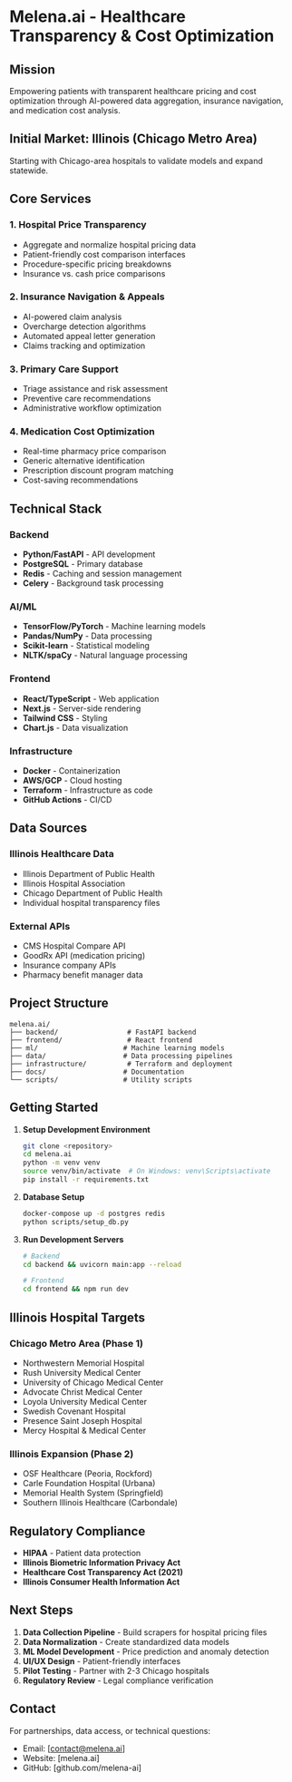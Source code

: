 # Melena.ai - Healthcare Transparency & Cost Optimization

## Mission
Empowering patients with transparent healthcare pricing and cost optimization through AI-powered data aggregation, insurance navigation, and medication cost analysis.

## Initial Market: Illinois (Chicago Metro Area)
Starting with Chicago-area hospitals to validate models and expand statewide.

## Core Services

### 1. Hospital Price Transparency
- Aggregate and normalize hospital pricing data
- Patient-friendly cost comparison interfaces
- Procedure-specific pricing breakdowns
- Insurance vs. cash price comparisons

### 2. Insurance Navigation & Appeals
- AI-powered claim analysis
- Overcharge detection algorithms
- Automated appeal letter generation
- Claims tracking and optimization

### 3. Primary Care Support
- Triage assistance and risk assessment
- Preventive care recommendations
- Administrative workflow optimization

### 4. Medication Cost Optimization
- Real-time pharmacy price comparison
- Generic alternative identification
- Prescription discount program matching
- Cost-saving recommendations

## Technical Stack

### Backend
- **Python/FastAPI** - API development
- **PostgreSQL** - Primary database
- **Redis** - Caching and session management
- **Celery** - Background task processing

### AI/ML
- **TensorFlow/PyTorch** - Machine learning models
- **Pandas/NumPy** - Data processing
- **Scikit-learn** - Statistical modeling
- **NLTK/spaCy** - Natural language processing

### Frontend
- **React/TypeScript** - Web application
- **Next.js** - Server-side rendering
- **Tailwind CSS** - Styling
- **Chart.js** - Data visualization

### Infrastructure
- **Docker** - Containerization
- **AWS/GCP** - Cloud hosting
- **Terraform** - Infrastructure as code
- **GitHub Actions** - CI/CD

## Data Sources

### Illinois Healthcare Data
- Illinois Department of Public Health
- Illinois Hospital Association
- Chicago Department of Public Health
- Individual hospital transparency files

### External APIs
- CMS Hospital Compare API
- GoodRx API (medication pricing)
- Insurance company APIs
- Pharmacy benefit manager data

## Project Structure

```
melena.ai/
├── backend/                 # FastAPI backend
├── frontend/                # React frontend
├── ml/                     # Machine learning models
├── data/                   # Data processing pipelines
├── infrastructure/          # Terraform and deployment
├── docs/                   # Documentation
└── scripts/                # Utility scripts
```

## Getting Started

1. **Setup Development Environment**
   ```bash
   git clone <repository>
   cd melena.ai
   python -m venv venv
   source venv/bin/activate  # On Windows: venv\Scripts\activate
   pip install -r requirements.txt
   ```

2. **Database Setup**
   ```bash
   docker-compose up -d postgres redis
   python scripts/setup_db.py
   ```

3. **Run Development Servers**
   ```bash
   # Backend
   cd backend && uvicorn main:app --reload
   
   # Frontend
   cd frontend && npm run dev
   ```

## Illinois Hospital Targets

### Chicago Metro Area (Phase 1)
- Northwestern Memorial Hospital
- Rush University Medical Center
- University of Chicago Medical Center
- Advocate Christ Medical Center
- Loyola University Medical Center
- Swedish Covenant Hospital
- Presence Saint Joseph Hospital
- Mercy Hospital & Medical Center

### Illinois Expansion (Phase 2)
- OSF Healthcare (Peoria, Rockford)
- Carle Foundation Hospital (Urbana)
- Memorial Health System (Springfield)
- Southern Illinois Healthcare (Carbondale)

## Regulatory Compliance

- **HIPAA** - Patient data protection
- **Illinois Biometric Information Privacy Act**
- **Healthcare Cost Transparency Act (2021)**
- **Illinois Consumer Health Information Act**

## Next Steps

1. **Data Collection Pipeline** - Build scrapers for hospital pricing files
2. **Data Normalization** - Create standardized data models
3. **ML Model Development** - Price prediction and anomaly detection
4. **UI/UX Design** - Patient-friendly interfaces
5. **Pilot Testing** - Partner with 2-3 Chicago hospitals
6. **Regulatory Review** - Legal compliance verification

## Contact

For partnerships, data access, or technical questions:
- Email: [contact@melena.ai]
- Website: [melena.ai]
- GitHub: [github.com/melena-ai]
